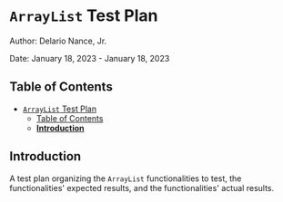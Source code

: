 # `ArrayList` Test Plan

Author: Delario Nance, Jr.

Date: January 18, 2023 - January 18, 2023

## Table of Contents
- [`ArrayList` Test Plan](#arraylist-test-plan)
  - [Table of Contents](#table-of-contents)
  - [**Introduction**](#introduction)

## **Introduction**
A test plan organizing the `ArrayList` functionalities to test, the functionalities' expected results, and the functionalities' actual results.